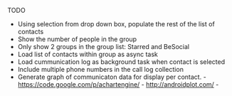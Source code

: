 TODO

- Using selection from drop down box, populate the rest of the list of contacts
- Show the number of people in the group
- Only show 2 groups in the group list: Starred and BeSocial
- Load list of contacts within group as async task
- Load cummunication log as background task when contact is selected
- Include multiple phone numbers in the call log collection
- Generate graph of communicaton data for display per contact.
        - https://code.google.com/p/achartengine/
        - http://androidplot.com/
        -